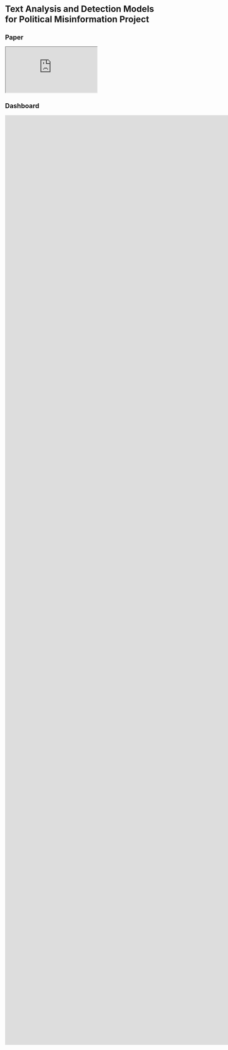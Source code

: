# Text Analysis and Detection Models for Political Misinformation Project

## Paper
<iframe src="https://docs.google.com/document/d/e/2PACX-1vS0qTbjOPIpj7XYmjieY6VH1mKGkCGGGILaByoD24WEj72B9hDpzHuRdgwjIOwr7Q/pub?embedded=true"></iframe>

## Dashboard
<iframe src="https://docs.google.com/presentation/d/e/2PACX-1vTT3efndVosqPZP-4bEGdedxYELHB6EyjXsNy6uNGDYo_Uen7yAYHpO-twHMhoo3Q/embed?start=false&loop=false&delayms=3000" frameborder="0" width="5376" height="3053" allowfullscreen="true" mozallowfullscreen="true" webkitallowfullscreen="true"></iframe>